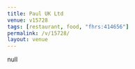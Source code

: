 ```yaml
---
title: Paul UK Ltd
venue: v15728
tags: [restaurant, food, "fhrs:414656"]
permalink: /v/15728/
layout: venue
---
```

null